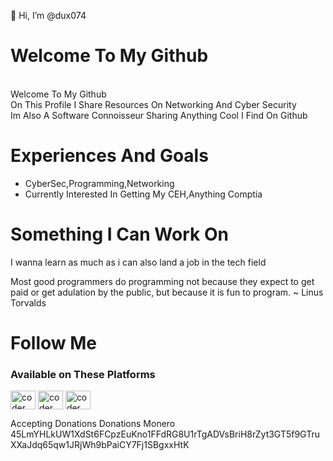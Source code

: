  👋 Hi, I’m @dux074

 # Welcome To My Github 
<br>Welcome To My Github</br>
On This Profile I Share Resources On Networking And Cyber Security 
<br>Im Also A Software  Connoisseur Sharing Anything Cool I Find On Github</br>
# Experiences And Goals 
 - CyberSec,Programming,Networking
- Currently Interested In Getting My CEH,Anything Comptia

# Something I Can Work On 
I wanna learn as much as i can also  land a job in the tech field 


Most good programmers do programming not because they expect to get paid or get adulation by the public,
but because it is fun to program.
~ Linus Torvalds



# Follow Me 

<h3 align="left">Available on These Platforms </h3>
<p align="left">
<a href="instagram.com/dux074/" target="blank"><img align="center" src="https://cdn.jsdelivr.net/npm/simple-icons@3.0.1/icons/instagram.svg" alt="coder" height="30" width="40" /></a>
<a href="https://beacons.page/dux074" target="blank"><img align="center" src="https://svgshare.com/i/WEc.svg" alt="coder" height="30" width="40" /></a>
 <a href="https://www.linkedin.com/in/dux-x-2461a6228/" target="blank"><img align="center" src="https://www.vectorlogo.zone/logos/linkedin/linkedin-ar21.svg" alt="coder" height="30" width="40" /></a>
 

 
Accepting Donations 
Donations Monero 45LmYHLkUW1XdSt6FCpzEuKno1FFdRG8U1rTgADVsBriH8rZyt3GT5f9GTruXXaJdq65qw1JRjWh9bPaiCY7Fj1SBgxxHtK
